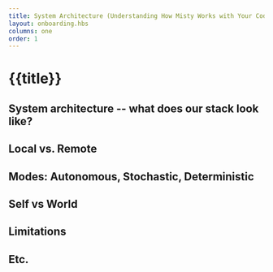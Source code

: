 ```yaml
---
title: System Architecture (Understanding How Misty Works with Your Code)
layout: onboarding.hbs
columns: one
order: 1
---
```


# {{title}}

## System architecture -- what does our stack look like?

## Local vs. Remote

## Modes: Autonomous, Stochastic, Deterministic

## Self vs World

## Limitations

## Etc.
